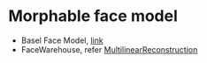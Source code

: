 # Morphable face model
- Basel Face Model, [link](http://gravis.dmi.unibas.ch/PMM/)
- FaceWarehouse, refer [MultilinearReconstruction](https://github.com/phg1024/MultilinearReconstruction)
